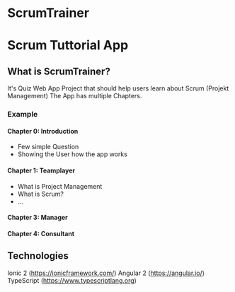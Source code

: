 # ScrumTrainer
Scrum Tuttorial App
===========================================

## What is ScrumTrainer?

It's Quiz Web App Project that should help users learn about Scrum (Projekt Management)
The App has multiple Chapters.

### Example

#### Chapter 0: Introduction
- Few simple Question 
- Showing the User how the app works

#### Chapter 1: Teamplayer
- What is Project Management
- What is Scrum?
- ...

#### Chapter 3: Manager


#### Chapter 4: Consultant


## Technologies

Ionic 2     (https://ionicframework.com/)
Angular 2   (https://angular.io/)
TypeScript  (https://www.typescriptlang.org)
